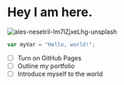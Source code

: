# Hey I am here.


![ales-nesetril-Im7lZjxeLhg-unsplash](https://github.com/Ihzana/skills-communicate-using-markdown/assets/145283337/d59bb9df-7d16-44d9-bdb5-730e36af32cc)


``` javascript
var myVar = "Hello, world!";
```


- [ ] Turn on GitHub Pages
- [ ] Outline my portfolio
- [ ] Introduce myself to the world
